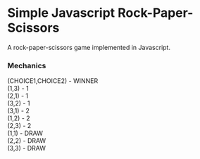 # Simple Javascript Rock-Paper-Scissors
A rock-paper-scissors game implemented in Javascript.
### Mechanics
(CHOICE1,CHOICE2) - WINNER<br />
      (1,3) - 1<br />
      (2,1) - 1<br />
      (3,2) - 1<br />
      (3,1) - 2<br />
			(1,2) - 2<br />
			(2,3) - 2<br />
      (1,1) - DRAW<br />
      (2,2) - DRAW<br />
			(3,3) - DRAW<br />
